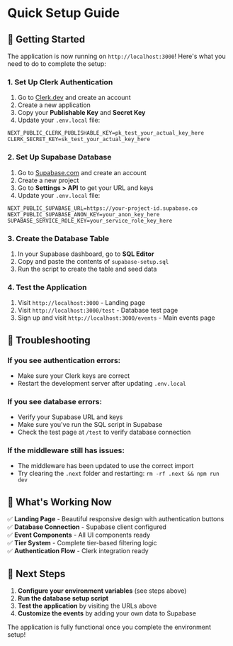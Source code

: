 # Quick Setup Guide

## 🚀 Getting Started

The application is now running on `http://localhost:3000`! Here's what you need to do to complete the setup:

### 1. Set Up Clerk Authentication

1. Go to [Clerk.dev](https://clerk.dev) and create an account
2. Create a new application
3. Copy your **Publishable Key** and **Secret Key**
4. Update your `.env.local` file:

```env
NEXT_PUBLIC_CLERK_PUBLISHABLE_KEY=pk_test_your_actual_key_here
CLERK_SECRET_KEY=sk_test_your_actual_key_here
```

### 2. Set Up Supabase Database

1. Go to [Supabase.com](https://supabase.com) and create an account
2. Create a new project
3. Go to **Settings > API** to get your URL and keys
4. Update your `.env.local` file:

```env
NEXT_PUBLIC_SUPABASE_URL=https://your-project-id.supabase.co
NEXT_PUBLIC_SUPABASE_ANON_KEY=your_anon_key_here
SUPABASE_SERVICE_ROLE_KEY=your_service_role_key_here
```

### 3. Create the Database Table

1. In your Supabase dashboard, go to **SQL Editor**
2. Copy and paste the contents of `supabase-setup.sql`
3. Run the script to create the table and seed data

### 4. Test the Application

1. Visit `http://localhost:3000` - Landing page
2. Visit `http://localhost:3000/test` - Database test page
3. Sign up and visit `http://localhost:3000/events` - Main events page

## 🔧 Troubleshooting

### If you see authentication errors:

- Make sure your Clerk keys are correct
- Restart the development server after updating `.env.local`

### If you see database errors:

- Verify your Supabase URL and keys
- Make sure you've run the SQL script in Supabase
- Check the test page at `/test` to verify database connection

### If the middleware still has issues:

- The middleware has been updated to use the correct import
- Try clearing the `.next` folder and restarting: `rm -rf .next && npm run dev`

## 🎯 What's Working Now

✅ **Landing Page** - Beautiful responsive design with authentication buttons  
✅ **Database Connection** - Supabase client configured  
✅ **Event Components** - All UI components ready  
✅ **Tier System** - Complete tier-based filtering logic  
✅ **Authentication Flow** - Clerk integration ready

## 🚀 Next Steps

1. **Configure your environment variables** (see steps above)
2. **Run the database setup script**
3. **Test the application** by visiting the URLs above
4. **Customize the events** by adding your own data to Supabase

The application is fully functional once you complete the environment setup!
